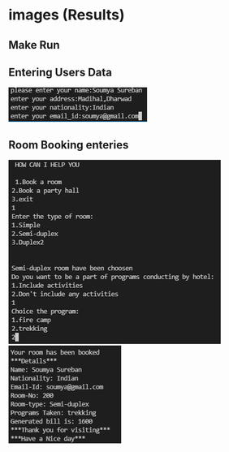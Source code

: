 # images (Results)
## Make Run

## Entering Users Data
![screen](https://github.com/soumya1349/stepin_Hotel-management/blob/main/6_ImagesAndVideos/Entering%20data.PNG)

## Room Booking enteries
![screen](https://github.com/soumya1349/stepin_Hotel-management/blob/d055eecd940c28314944e5fae8296254258d38dd/6_ImagesAndVideos/features%20provided.PNG)
![screen](https://github.com/soumya1349/stepin_Hotel-management/blob/61b86ace6d2c53d17e379c97ca7081cc85f04ce4/6_ImagesAndVideos/Details%20of%20Booking.PNG)
